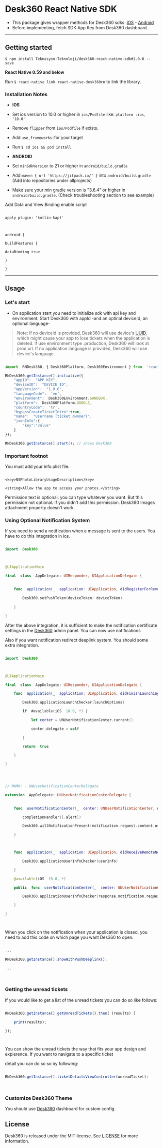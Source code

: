 
# Desk360 React Native SDK


* This package gives wrapper methods for Desk360 sdks. [iOS](https://github.com/Teknasyon-Teknoloji/desk360-ios-sdk) - [Android](https://github.com/Teknasyon-Teknoloji/desk360-android-sdk)
* Before implementing, fetch SDK App Key from Desk360 dashboard.
  

---


## Getting started

  

`$ npm install Teknasyon-Teknoloji/desk360-react-native-sdk#1.0.0 --save`

  

**React Native 0.59 and below**

  

Run `$ react-native link react-native-desk360rn` to link the library.

  
  

### Installation Notes

-  **IOS**

- Set ios version to 10.0 or higher in `ios/Podfile` like: `platform :ios, '10.0'`

- Remove `flipper` from `ios/Podfile` if exists.

- Add `use_frameworks!`for your target

- Run `$ cd ios && pod install`

  

-  **ANDROID**

- Set `minSdkVersion` to 21 or higher in `android/build.gradle`

- Add `maven { url 'https://jitpack.io/' }` into `android/build.gradle` (Add into repositories under allprojects)

- Make sure your min gradle version is "3.6.4" or higher in `android/build.gradle`. (Check troubleshooting section to see example)

  
  

Add Data and View Binding enable script

  

```

apply plugin: 'kotlin-kapt'

  

android {

buildFeatures {

dataBinding true

}

}

```

---

  

## Usage

  

### Let's start

  

- On application start you need to initialize sdk with api key and environment. Start Desk360 with appId -and an optinal deviceId, an optional language-

  

> Note: If no deviceId is provided, Desk360 will use device's [UUID](https://developer.apple.com/documentation/foundation/uuid), which might cause your app to lose tickets when the application is deleted. If use environment type .production, Desk360 will look at prod url. If no application language is provided, Desk360 will use device's language.

  

```javascript

import  RNDesk360, { Desk360Platform, Desk360Environment } from  'react-native-desk360rn';

RNDesk360.getInstance().initialize({
	"appID":  "APP KEY",
	"deviceID":  "DEVICE ID",
	"appVersion":  "1.0.0",
	"languageCode":  'en',
	"environment":  Desk360Environment.SANDBOX,
	"platform":  Desk360Platform.GOOGLE,
	"countryCode":  'tr',
	"bypassCreateTicketIntro":true,
	"name":  "Username (ticket ownner)",
	"jsonInfo":{
		"key":"value"
	}
});

RNDesk360.getInstance().start(); // shows Desk360

```


### Important footnot

  

You must add your info.plist file.

```

<key>NSPhotoLibraryUsageDescription</key>

<string>Allow the app to access your photos.</string>

```

Permission text is optional. you can type whatever you want. But this permission not optional. If you didn't add this permission. Desk360 Images attachment property doesn't work.

  

### Using Optional Notification System

If you need to send a notification when a message is sent to the users. You have to do this integration in ios.

  
  

```swift

import  Desk360

  

@UIApplicationMain

final  class  AppDelegate: UIResponder, UIApplicationDelegate {

  
	func  application(_  application: UIApplication, didRegisterForRemoteNotificationsWithDeviceToken  deviceToken: Data) {
	
		Desk360.setPushToken(deviceToken: deviceToken)
	
	}

}

```

  

After the above integration, it is sufficient to make the notification certificate settings in the [Desk360](https://desk360.com/) admin panel. You can now use notifications

  

Also if you want notification redirect deeplink system. You should some extra integration.

  
  

```swift

import  Desk360

  

@UIApplicationMain

final  class  AppDelegate: UIResponder, UIApplicationDelegate {

	func  application(_  application: UIApplication, didFinishLaunchingWithOptions  launchOptions: [UIApplication.LaunchOptionsKey: Any]?) -> Bool {

		Desk360.applicationLaunchChecker(launchOptions)

		if  #available(iOS  10.0, *) {

			let center = UNUserNotificationCenter.current()

			center.delegate = self

		}

		return  true

	}

}

  
  

// MARK: - UNUserNotificationCenterDelegate

extension  AppDelegate: UNUserNotificationCenterDelegate {

 
	func  userNotificationCenter(_  center: UNUserNotificationCenter, willPresent  notification: UNNotification, withCompletionHandler  completionHandler: @escaping (UNNotificationPresentationOptions) -> Void) {

		completionHandler([.alert])

		Desk360.willNotificationPresent(notification.request.content.userInfo)

	}

  

	func  application(_  application: UIApplication, didReceiveRemoteNotification  userInfo: [AnyHashable: Any], fetchCompletionHandler  completionHandler: @escaping (UIBackgroundFetchResult) -> Void) {

		Desk360.applicationUserInfoChecker(userInfo)

	}

	@available(iOS  10.0, *)

	public  func  userNotificationCenter(_  center: UNUserNotificationCenter, didReceive  response: UNNotificationResponse, withCompletionHandler  completionHandler: @escaping () -> Void) {

		Desk360.applicationUserInfoChecker(response.notification.request.content.userInfo)

	}

}

  

```

  

When you click on the notification when your application is closed, you need to add this code on which page you want Des360 to open.

  

```javascript

...

RNDesk360.getInstance().showWithPushDeeplink();

...

  

```

  

### Getting the unread tickets

If you would like to get a list of the unread tickets you can do so like follows:

```javascript

RNDesk360.getInstance().getUnreadTickets().then( (results) {

	print(results);

});

  

```

  

You can show the unread tickets the way that fits your app design and expierence. If you want to navigate to a specific ticket

detail you can do so so by following:

  

```javascript

RNDesk360.getInstance().ticketDetailsViewController(unreadTicket);

  

```

  

### Customize Desk360 Theme

  

You should use [Desk360](https://desk360.com/) dashboard for custom config.



## License

  
  
Desk360 is released under the MIT license. See [LICENSE](https://github.com/Teknasyon-Teknoloji/desk360-react-native-sdk/blob/master/LICENSE) for more information.